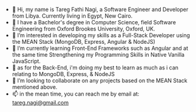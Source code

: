 - 👋 Hi, my name is Tareg Fathi Nagi, a Software Engineer and Developer from Libya. Currently living in Egypt, New Cairo.
- 👋 I have a Bachelor's degree in Computer Science, field Software Engineering from Oxford Brookes University, Oxford, UK.
- 👀 I’m interested in developing my skills as a Full-Stack Developer using the MEAN Stack (MongoDB, Express, Angular & NodeJS)
- 🌱 I’m currently learning Front-End Frameworks such as Angular and at the same time Strengthening my Programming Skills in Native Vanilla JavaScript.
- 🌱 as for the Back-End, i'm doing my best to learn as much as i can relating to MongoDB, Express, & NodeJS
- 💞️ I’m looking to collaborate on any projects based on the MEAN Stack mentioned above.
- 📫 in the mean time, you can reach me by email at: tareg.nagi@gmail.com

<!---
Libyan-Developers/Libyan-Developers is a ✨ special ✨ repository because its `README.md` (this file) appears on your GitHub profile.
You can click the Preview link to take a look at your changes.
--->
